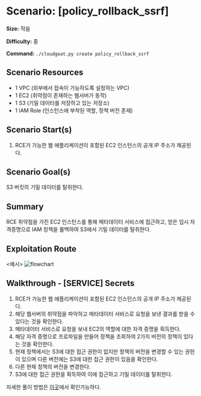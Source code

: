 # Scenario: [policy_rollback_ssrf]
**Size:** 작음

**Difficulty:** 중

**Command:** `./cloudgoat.py create policy_rollback_ssrf`

## Scenario Resources
- 1 VPC (외부에서 접속이 가능하도록 설정하는 VPC)
- 1 EC2 (취약점이 존재하는 웹서버가 동작)
- 1 S3 (기밀 데이터를 저장하고 있는 저장소)
- 1 IAM Role (인스턴스에 부착된 역할, 정책 버전 존재)

## Scenario Start(s)
1. RCE가 가능한 웹 애플리케이션이 포함된 EC2 인스턴스의 공개 IP 주소가 제공된다.


## Scenario Goal(s)
S3 버킷의 기밀 데이터를 탈취한다.

## Summary
RCE 취약점을 가진 EC2 인스턴스를 통해 메타데이터 서비스에 접근하고,
얻은 임시 자격증명으로 IAM 정책을 롤백하여 S3에서 기밀 데이터를 탈취한다.


## Exploitation Route
<예시>
![flowchart](https://github.com/user-attachments/assets/d85f94b4-a91b-4ff1-9dc1-02505b023392)

## Walkthrough - [SERVICE] Secrets

1. RCE가 가능한 웹 애플리케이션이 포함된 EC2 인스턴스의 공개 IP 주소가 제공된다.
2. 해당 웹서버의 취약점을 파악하고 메타데이터 서비스로 요청을 보낸 결과를 받을 수 있다는 것을 확인한다.
3. 메타데이터 서비스로 요청을 보내 EC2의 역할에 대한 자격 증명을 획득한다.
4. 해당 자격 증명으로 프로파일을 만들어 정책을 조회하여 2가지 버전의 정책이 있다는 것을 확인한다.
5. 현재 정책에서는 S3에 대한 접근 권한이 없지만 정책의 버전을 변경할 수 있는 권한이 있으며 다른 버전에는 S3에 대한 접근 권한이 있음을 확인한다.
6. 다른 현재 정책의 버전을 변경한다.
7. S3에 대한 접근 권한을 획득하여 이에 접근하고 기밀 데이터를 탈취한다.

자세한 풀이 방법은 [이곳](./cheat_sheet.md)에서 확인가능하다.  
